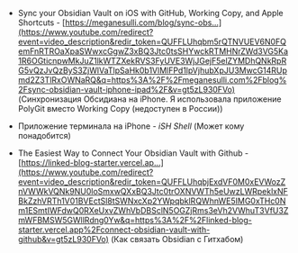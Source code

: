 - Sync your Obsidian Vault on iOS with GitHub, Working Copy, and Apple Shortcuts - [https://meganesulli.com/blog/sync-obs...](https://www.youtube.com/redirect?event=video_description&redir_token=QUFFLUhqbm5rQTNVUEV6N0FQemFnRTROaXpaSWwxcGgwZ3xBQ3Jtc0tsSHYwckRTMHNrZWd3VG5Ka1R6OGticnpwMkJuZ1lkWTZXekRVS3FyUVE3WjJGejF5elZYMDhQNkRpRG5vQzJvQzByS3ZjWlVaTlpSaHk0b1VlMlFPd1lpVjhubXpJU3MwcG14RUpmd2Z3TlRxOWNaRQ&q=https%3A%2F%2Fmeganesulli.com%2Fblog%2Fsync-obsidian-vault-iphone-ipad%2F&v=gt5zL930FVo) (Синхронизация Обсидиана на iPhone. Я использовала приложение PolyGit вместо Working Copy (недоступен в России)) 


- Приложение терминала на iPhone - *iSH Shell* (Может кому понадобится) 

- The Easiest Way to Connect Your Obsidian Vault with Github - [https://linked-blog-starter.vercel.ap...](https://www.youtube.com/redirect?event=video_description&redir_token=QUFFLUhqbjExdVF0M0xEVWozZnVWWkVQNk9NU0loSmxwQXxBQ3Jtc0trOXNVWTh5eUwzLWRpeklxNFBkZzhVRTh1V01BVEctSl8tSWNxcXp2YWpqbklRQWhnWE5IMG0xTHc0Nm1ESmtIWFdwQ0RXeUxvZWhVbDBSclN5OGZjRms3eVh2VWhuT3VfU3ZmWFBMSW5GWllRdng0Yw&q=https%3A%2F%2Flinked-blog-starter.vercel.app%2Fconnect-obsidian-vault-with-github&v=gt5zL930FVo) (Как связать Obsidian с Гитхабом) 